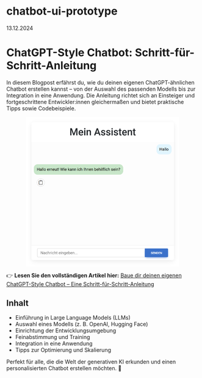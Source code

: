 # chatbot-ui-prototype
13.12.2024

# ChatGPT-Style Chatbot: Schritt-für-Schritt-Anleitung

In diesem Blogpost erfährst du, wie du deinen eigenen ChatGPT-ähnlichen Chatbot erstellen kannst – von der Auswahl des passenden Modells bis zur Integration in eine Anwendung. Die Anleitung richtet sich an Einsteiger und fortgeschrittene Entwickler:innen gleichermaßen und bietet praktische Tipps sowie Codebeispiele.

<img src="./images/chatbot-preview.png" alt="Vorschau des Chatbots" style="display: block; margin: 0 auto;" width="400">

👉 **Lesen Sie den vollständigen Artikel hier:** [Baue dir deinen eigenen ChatGPT-Style Chatbot – Eine Schritt-für-Schritt-Anleitung](https://enricobunde.wordpress.com/2024/12/13/baue-dir-deinen-eigenen-chatgpt-style-chatbot-eine-schritt-fur-schritt-anleitung/)

## Inhalt
- Einführung in Large Language Models (LLMs)
- Auswahl eines Modells (z. B. OpenAI, Hugging Face)
- Einrichtung der Entwicklungsumgebung
- Feinabstimmung und Training
- Integration in eine Anwendung
- Tipps zur Optimierung und Skalierung

Perfekt für alle, die die Welt der generativen KI erkunden und einen personalisierten Chatbot erstellen möchten. 🚀
